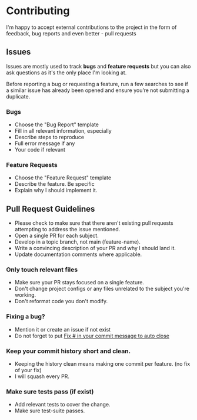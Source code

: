 
# Contributing

I'm happy to accept external contributions to the project in the form of feedback,
bug reports and even better - pull requests

## Issues

Issues are mostly used to track **bugs** and **feature requests** but you can also
ask questions as it's the only place I'm looking at.

Before reporting a bug or requesting a feature, run a few searches to
see if a similar issue has already been opened and ensure you’re not submitting
a duplicate.

### Bugs
* Choose the "Bug Report" template
* Fill in all relevant information, especially
* Describe steps to reproduce
* Full error message if any
* Your code if relevant

### Feature Requests
* Choose the "Feature Request" template
* Describe the feature. Be specific
* Explain why I should implement it.

## Pull Request Guidelines
* Please check to make sure that there aren't existing pull requests attempting to address the issue mentioned.
* Open a single PR for each subject.
* Develop in a topic branch, not main (feature-name).
* Write a convincing description of your PR and why I should land it.
* Update documentation comments where applicable.

### Only touch relevant files

* Make sure your PR stays focused on a single feature.
* Don't change project configs or any files unrelated to the subject you're working.
* Don't reformat code you don't modify.

### Fixing a bug?
* Mention it or create an issue if not exist
* Do not forget to put [Fix # in your commit message to auto close](https://help.github.com/articles/closing-issues-via-commit-messages/)

### Keep your commit history short and clean.
* Keeping the history clean means making one commit per feature. (no fix of your fix)
* I will squash every PR.

### Make sure tests pass (if exist)
* Add relevant tests to cover the change.
* Make sure test-suite passes.
